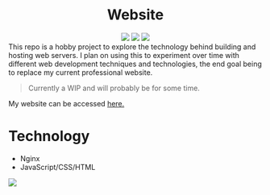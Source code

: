 <h1 align="center">Website</h1>
<div align="center">
  <img src="https://img.shields.io/badge/HTML-E34F26?style=for-the-badge&logo=html5&logoColor=white">
  <img src="https://img.shields.io/badge/CSS-1572B6?style=for-the-badge&logo=css3&logoColor=white">
  <img src="https://img.shields.io/badge/NGINX-009639?style=for-the-badge&logo=nginx&logoColor=white">
</div>
This repo is a hobby project to explore the technology behind building and hosting web servers.
I plan on using this to experiment over time with different web development techniques and technologies, the end goal being to replace my current professional website. 
<blockquote>Currently a WIP and will probably be for some time.</blockquote>

My website can be accessed <a href="https://wip.parkerbritt.com" target="_blank">here.</a>

# Technology 
- Nginx
- JavaScript/CSS/HTML

<a href="https://wip.parkerbritt.com" target="_blank"><img src=https://github.com/user-attachments/assets/7cecf02e-53c7-4fc7-a005-35556940c1dd></a>
